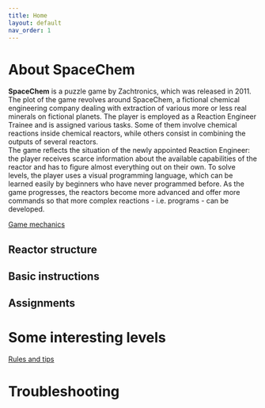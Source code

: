 ```yaml
---
title: Home
layout: default
nav_order: 1
---
```


# About SpaceChem
**SpaceChem** is a puzzle game by Zachtronics, which was released in 2011. The plot of the game revolves around SpaceChem, a fictional chemical engineering company dealing with extraction of various more or less real minerals on fictional planets. The player is employed as a Reaction Engineer Trainee and is assigned various tasks. Some of them involve chemical reactions inside chemical reactors, while others consist in combining the outputs of several reactors.  
The game reflects the situation of the newly appointed Reaction Engineer: the player receives scarce information about the available capabilities of the reactor and has to figure almost everything out on their own. To solve levels, the player uses a visual programming language, which can be learned easily by beginners who have never programmed before. As the game progresses, the reactors become more advanced and offer more commands so that more complex reactions - i.e. programs - can be developed.

[Game mechanics]()
## Reactor structure
## Basic instructions
## Assignments

# Some interesting levels

[Rules and tips]()
# Troubleshooting
